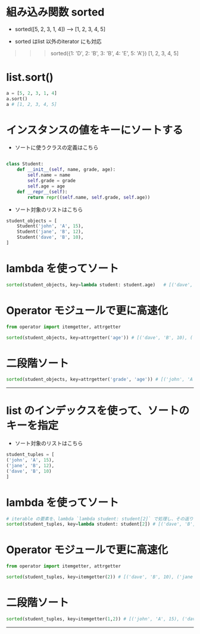 # 組み込み関数 sorted
* sorted([5, 2, 3, 1, 4]) --> [1, 2, 3, 4, 5]

* sorted はlist 以外のiterator にも対応
>>> sorted({1: 'D', 2: 'B', 3: 'B', 4: 'E', 5: 'A'})
[1, 2, 3, 4, 5]





# list.sort()

```py
a = [5, 2, 3, 1, 4]
a.sort()
a # [1, 2, 3, 4, 5]
```




# インスタンスの値をキーにソートする

* ソートに使うクラスの定義はこちら
```py

class Student:
    def __init__(self, name, grade, age):
        self.name = name
        self.grade = grade
        self.age = age
    def __repr__(self):
        return repr((self.name, self.grade, self.age))
```


*  ソート対象のリストはこちら

```py
student_objects = [
    Student('john', 'A', 15),
    Student('jane', 'B', 12),
    Student('dave', 'B', 10),
]
```


# lambda を使ってソート

```py
sorted(student_objects, key=lambda student: student.age)   # [('dave', 'B', 10), ('jane', 'B', 12), ('john', 'A', 15)]
```


# Operator モジュールで更に高速化

```py
from operator import itemgetter, attrgetter

sorted(student_objects, key=attrgetter('age')) # [('dave', 'B', 10), ('jane', 'B', 12), ('john', 'A', 15)]
```

# 二段階ソート

```py
sorted(student_objects, key=attrgetter('grade', 'age')) # [('john', 'A', 15), ('dave', 'B', 10), ('jane', 'B', 12)]
```
-------------------------------------------------







# list のインデックスを使って、ソートのキーを指定

*  ソート対象のリストはこちら
```py
student_tuples = [
('john', 'A', 15),
('jane', 'B', 12),
('dave', 'B', 10)
]
```




# lambda を使ってソート
```py
# iterable の要素を、lambda `lambda student: student[2]` で処理し、その返り値をキーに、ソートを行う
sorted(student_tuples, key=lambda student: student[2]) # [('dave', 'B', 10), ('jane', 'B', 12), ('john', 'A', 15)]
```





# Operator モジュールで更に高速化

```py
from operator import itemgetter, attrgetter

sorted(student_tuples, key=itemgetter(2)) # [('dave', 'B', 10), ('jane', 'B', 12), ('john', 'A', 15)]
```

# 二段階ソート

```py
sorted(student_tuples, key=itemgetter(1,2)) # [('john', 'A', 15), ('dave', 'B', 10), ('jane', 'B', 12)]
```
-------------------------------------------------
